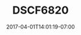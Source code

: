 ---
title: DSCF6820
date: 2017-04-01T14:01:19-07:00
draft: false
location: Seattle, WA
img_url: https://d17enza3bfujl8.cloudfront.net/DSCF6820.jpg
original_fn: ""
tags:
- Seattle, WA

---